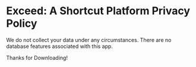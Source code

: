 # Exceed: A Shortcut Platform Privacy Policy

We do not collect your data under any circumstances. There are no database features associated with this app.

Thanks for Downloading!
